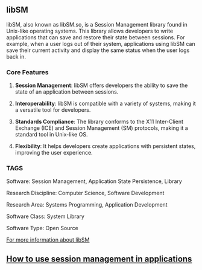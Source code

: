 ## libSM

libSM, also known as libSM.so, is a Session Management library found in Unix-like operating systems. This library allows developers to write applications that can save and restore their state between sessions. For example, when a user logs out of their system, applications using libSM can save their current activity and display the same status when the user logs back in.

### Core Features 

1. **Session Management**: libSM offers developers the ability to save the state of an application between sessions.

2. **Interoperability**: libSM is compatible with a variety of systems, making it a versatile tool for developers.

3. **Standards Compliance**: The library conforms to the X11 Inter-Client Exchange (ICE) and Session Management (SM) protocols, making it a standard tool in Unix-like OS.

4. **Flexibility**: It helps developers create applications with persistent states, improving the user experience.

### TAGS

Software: Session Management, Application State Persistence, Library

Research Discipline: Computer Science, Software Development

Research Area: Systems Programming, Application Development

Software Class: System Library

Software Type: Open Source 

[For more information about libSM](https://www.x.org/releases/X11R7.7/doc/libSM/libSM.html)

[How to use session management in applications](https://www.x.org/releases/X11R7.6/doc/libSM/xsmp.html)
--------------------------------------
